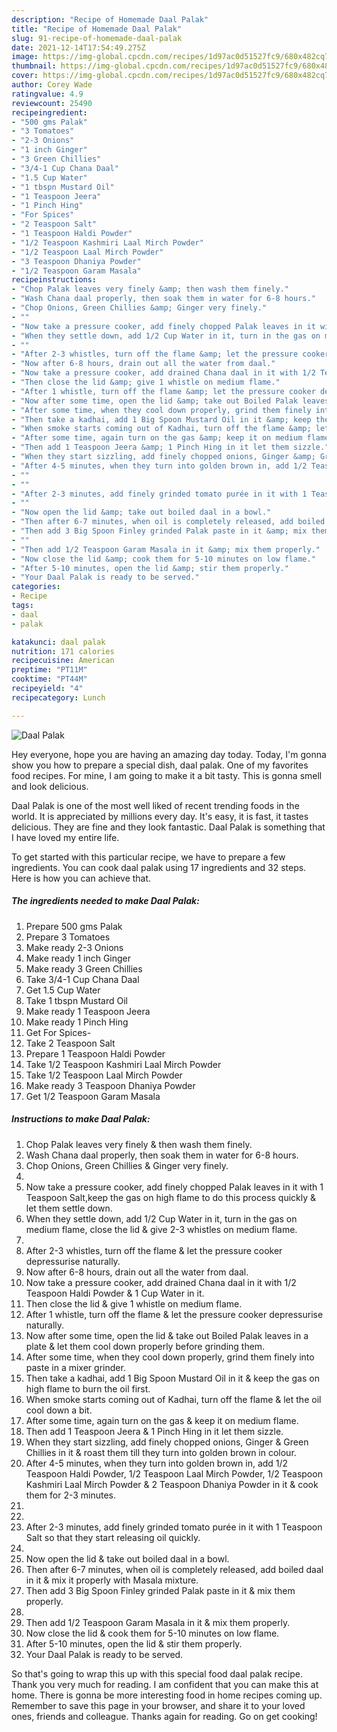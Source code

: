 ```yaml
---
description: "Recipe of Homemade Daal Palak"
title: "Recipe of Homemade Daal Palak"
slug: 91-recipe-of-homemade-daal-palak
date: 2021-12-14T17:54:49.275Z
image: https://img-global.cpcdn.com/recipes/1d97ac0d51527fc9/680x482cq70/daal-palak-recipe-main-photo.jpg
thumbnail: https://img-global.cpcdn.com/recipes/1d97ac0d51527fc9/680x482cq70/daal-palak-recipe-main-photo.jpg
cover: https://img-global.cpcdn.com/recipes/1d97ac0d51527fc9/680x482cq70/daal-palak-recipe-main-photo.jpg
author: Corey Wade
ratingvalue: 4.9
reviewcount: 25490
recipeingredient:
- "500 gms Palak"
- "3 Tomatoes"
- "2-3 Onions"
- "1 inch Ginger"
- "3 Green Chillies"
- "3/4-1 Cup Chana Daal"
- "1.5 Cup Water"
- "1 tbspn Mustard Oil"
- "1 Teaspoon Jeera"
- "1 Pinch Hing"
- "For Spices"
- "2 Teaspoon Salt"
- "1 Teaspoon Haldi Powder"
- "1/2 Teaspoon Kashmiri Laal Mirch Powder"
- "1/2 Teaspoon Laal Mirch Powder"
- "3 Teaspoon Dhaniya Powder"
- "1/2 Teaspoon Garam Masala"
recipeinstructions:
- "Chop Palak leaves very finely &amp; then wash them finely."
- "Wash Chana daal properly, then soak them in water for 6-8 hours."
- "Chop Onions, Green Chillies &amp; Ginger very finely."
- ""
- "Now take a pressure cooker, add finely chopped Palak leaves in it with 1 Teaspoon Salt,keep the gas on high flame to do this process quickly &amp; let them settle down."
- "When they settle down, add 1/2 Cup Water in it, turn in the gas on medium flame, close the lid &amp; give 2-3 whistles on medium flame."
- ""
- "After 2-3 whistles, turn off the flame &amp; let the pressure cooker depressurise naturally."
- "Now after 6-8 hours, drain out all the water from daal."
- "Now take a pressure cooker, add drained Chana daal in it with 1/2 Teaspoon Haldi Powder &amp; 1 Cup Water in it."
- "Then close the lid &amp; give 1 whistle on medium flame."
- "After 1 whistle, turn off the flame &amp; let the pressure cooker depressurise naturally."
- "Now after some time, open the lid &amp; take out Boiled Palak leaves in a plate &amp; let them cool down properly before grinding them."
- "After some time, when they cool down properly, grind them finely into paste in a mixer grinder."
- "Then take a kadhai, add 1 Big Spoon Mustard Oil in it &amp; keep the gas on high flame to burn the oil first."
- "When smoke starts coming out of Kadhai, turn off the flame &amp; let the oil cool down a bit."
- "After some time, again turn on the gas &amp; keep it on medium flame."
- "Then add 1 Teaspoon Jeera &amp; 1 Pinch Hing in it let them sizzle."
- "When they start sizzling, add finely chopped onions, Ginger &amp; Green Chillies in it &amp; roast them till they turn into golden brown in colour."
- "After 4-5 minutes, when they turn into golden brown in, add 1/2 Teaspoon Haldi Powder, 1/2 Teaspoon Laal Mirch Powder, 1/2 Teaspoon Kashmiri Laal Mirch Powder &amp; 2 Teaspoon Dhaniya Powder in it &amp; cook them for 2-3 minutes."
- ""
- ""
- "After 2-3 minutes, add finely grinded tomato purée in it with 1 Teaspoon Salt so that they start releasing oil quickly."
- ""
- "Now open the lid &amp; take out boiled daal in a bowl."
- "Then after 6-7 minutes, when oil is completely released, add boiled daal in it &amp; mix it properly with Masala mixture."
- "Then add 3 Big Spoon Finley grinded Palak paste in it &amp; mix them properly."
- ""
- "Then add 1/2 Teaspoon Garam Masala in it &amp; mix them properly."
- "Now close the lid &amp; cook them for 5-10 minutes on low flame."
- "After 5-10 minutes, open the lid &amp; stir them properly."
- "Your Daal Palak is ready to be served."
categories:
- Recipe
tags:
- daal
- palak

katakunci: daal palak 
nutrition: 171 calories
recipecuisine: American
preptime: "PT11M"
cooktime: "PT44M"
recipeyield: "4"
recipecategory: Lunch

---
```



![Daal Palak](https://img-global.cpcdn.com/recipes/1d97ac0d51527fc9/680x482cq70/daal-palak-recipe-main-photo.jpg)

Hey everyone, hope you are having an amazing day today. Today, I'm gonna show you how to prepare a special dish, daal palak. One of my favorites food recipes. For mine, I am going to make it a bit tasty. This is gonna smell and look delicious.



Daal Palak is one of the most well liked of recent trending foods in the world. It is appreciated by millions every day. It's easy, it is fast, it tastes delicious. They are fine and they look fantastic. Daal Palak is something that I have loved my entire life.


To get started with this particular recipe, we have to prepare a few ingredients. You can cook daal palak using 17 ingredients and 32 steps. Here is how you can achieve that.

<!--inarticleads1-->

##### The ingredients needed to make Daal Palak:

1. Prepare 500 gms Palak
1. Prepare 3 Tomatoes
1. Make ready 2-3 Onions
1. Make ready 1 inch Ginger
1. Make ready 3 Green Chillies
1. Take 3/4-1 Cup Chana Daal
1. Get 1.5 Cup Water
1. Take 1 tbspn Mustard Oil
1. Make ready 1 Teaspoon Jeera
1. Make ready 1 Pinch Hing
1. Get For Spices-
1. Take 2 Teaspoon Salt
1. Prepare 1 Teaspoon Haldi Powder
1. Take 1/2 Teaspoon Kashmiri Laal Mirch Powder
1. Take 1/2 Teaspoon Laal Mirch Powder
1. Make ready 3 Teaspoon Dhaniya Powder
1. Get 1/2 Teaspoon Garam Masala




<!--inarticleads2-->

##### Instructions to make Daal Palak:

1. Chop Palak leaves very finely &amp; then wash them finely.
1. Wash Chana daal properly, then soak them in water for 6-8 hours.
1. Chop Onions, Green Chillies &amp; Ginger very finely.
1. 
1. Now take a pressure cooker, add finely chopped Palak leaves in it with 1 Teaspoon Salt,keep the gas on high flame to do this process quickly &amp; let them settle down.
1. When they settle down, add 1/2 Cup Water in it, turn in the gas on medium flame, close the lid &amp; give 2-3 whistles on medium flame.
1. 
1. After 2-3 whistles, turn off the flame &amp; let the pressure cooker depressurise naturally.
1. Now after 6-8 hours, drain out all the water from daal.
1. Now take a pressure cooker, add drained Chana daal in it with 1/2 Teaspoon Haldi Powder &amp; 1 Cup Water in it.
1. Then close the lid &amp; give 1 whistle on medium flame.
1. After 1 whistle, turn off the flame &amp; let the pressure cooker depressurise naturally.
1. Now after some time, open the lid &amp; take out Boiled Palak leaves in a plate &amp; let them cool down properly before grinding them.
1. After some time, when they cool down properly, grind them finely into paste in a mixer grinder.
1. Then take a kadhai, add 1 Big Spoon Mustard Oil in it &amp; keep the gas on high flame to burn the oil first.
1. When smoke starts coming out of Kadhai, turn off the flame &amp; let the oil cool down a bit.
1. After some time, again turn on the gas &amp; keep it on medium flame.
1. Then add 1 Teaspoon Jeera &amp; 1 Pinch Hing in it let them sizzle.
1. When they start sizzling, add finely chopped onions, Ginger &amp; Green Chillies in it &amp; roast them till they turn into golden brown in colour.
1. After 4-5 minutes, when they turn into golden brown in, add 1/2 Teaspoon Haldi Powder, 1/2 Teaspoon Laal Mirch Powder, 1/2 Teaspoon Kashmiri Laal Mirch Powder &amp; 2 Teaspoon Dhaniya Powder in it &amp; cook them for 2-3 minutes.
1. 
1. 
1. After 2-3 minutes, add finely grinded tomato purée in it with 1 Teaspoon Salt so that they start releasing oil quickly.
1. 
1. Now open the lid &amp; take out boiled daal in a bowl.
1. Then after 6-7 minutes, when oil is completely released, add boiled daal in it &amp; mix it properly with Masala mixture.
1. Then add 3 Big Spoon Finley grinded Palak paste in it &amp; mix them properly.
1. 
1. Then add 1/2 Teaspoon Garam Masala in it &amp; mix them properly.
1. Now close the lid &amp; cook them for 5-10 minutes on low flame.
1. After 5-10 minutes, open the lid &amp; stir them properly.
1. Your Daal Palak is ready to be served.




So that's going to wrap this up with this special food daal palak recipe. Thank you very much for reading. I am confident that you can make this at home. There is gonna be more interesting food in home recipes coming up. Remember to save this page in your browser, and share it to your loved ones, friends and colleague. Thanks again for reading. Go on get cooking!
